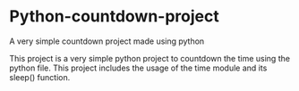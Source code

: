 # Python-countdown-project
A very simple countdown project made using python


This project is a very simple python project to countdown the time using the python file.
This project includes the usage of the time module and its sleep() function.
